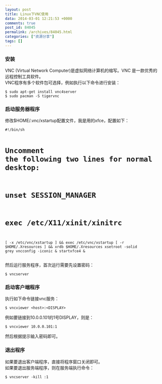 ```yaml
---
layout: post
title: Linux下VNC使用
data: 2014-03-01 12:21:53 +0000
comments: true
post_id: 84045
permalink: /archives/84045.html
categories: ["资源分享"]
tags: []
---
```


<h3>安装</h3>
<p>VNC (Virtual Network Computer)是虚拟网络计算机的缩写。VNC 是一款优秀的远程控制工具软件。<br>
VNC程序有多个软件包可选择，例如执行以下命令进行安装：</p>
<pre><code>$ sudo apt-get install vnc4server
$ sudo pacman -S tigervnc
</code></pre>
<h3>启动服务器程序</h3>
<p>修改$HOME/.vnc/xstartup配置文件，我是用的xfce，配置如下：</p>
<pre><code>#!/bin/sh

# Uncomment the following two lines for normal desktop:
# unset SESSION_MANAGER
# exec /etc/X11/xinit/xinitrc

[ -x /etc/vnc/xstartup ] &amp;&amp; exec /etc/vnc/xstartup
[ -r $HOME/.Xresources ] &amp;&amp; xrdb $HOME/.Xresources
xsetroot -solid grey
vncconfig -iconic &amp;
startxfce4 &amp;
</code></pre>
<p>然后运行服务程序，首次运行需要先设置密码：</p>
<pre><code>$ vncserver
</code></pre>
<h3>启动客户端程序</h3>
<p>执行如下命令链接vnc服务：</p>
<pre><code>$ vncviewer &lt;host&gt;:&lt;DISPLAY&gt;
</code></pre>
<p>例如要链接到10.0.0.101的1号DISPLAY，则是：</p>
<pre><code>$ vncviewer 10.0.0.101:1
</code></pre>
<p>然后根据提示输入密码即可。</p>
<h3>退出程序</h3>
<p>如果要退出客户端程序，直接将程序窗口关闭即可。<br>
如果要退出服务端程序，则在服务端执行命令：  </p>
<pre><code>$ vncserver -kill :1
</code></pre>
